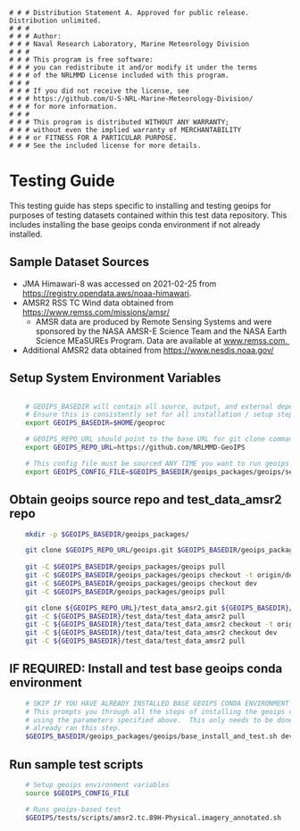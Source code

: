     # # # Distribution Statement A. Approved for public release. Distribution unlimited.
    # # # 
    # # # Author:
    # # # Naval Research Laboratory, Marine Meteorology Division
    # # # 
    # # # This program is free software:
    # # # you can redistribute it and/or modify it under the terms
    # # # of the NRLMMD License included with this program.
    # # # 
    # # # If you did not receive the license, see
    # # # https://github.com/U-S-NRL-Marine-Meteorology-Division/
    # # # for more information.
    # # # 
    # # # This program is distributed WITHOUT ANY WARRANTY;
    # # # without even the implied warranty of MERCHANTABILITY
    # # # or FITNESS FOR A PARTICULAR PURPOSE.
    # # # See the included license for more details.

Testing Guide
=============

This testing guide has steps specific to installing and testing geoips for purposes of testing datasets
contained within this test data repository.  This includes installing the base geoips conda environment
if not already installed.


Sample Dataset Sources
-----------------------

* JMA Himawari-8 was accessed on 2021-02-25 from https://registry.opendata.aws/noaa-himawari.
* AMSR2 RSS TC Wind data obtained from https://www.remss.com/missions/amsr/
    * AMSR data are produced by Remote Sensing Systems and were sponsored by the NASA AMSR-E
        Science Team and the NASA Earth Science MEaSUREs Program.
        Data are available at www.remss.com. 
* Additional AMSR2 data obtained from https://www.nesdis.noaa.gov/


Setup System Environment Variables
----------------------------------

```bash

    # GEOIPS_BASEDIR will contain all source, output, and external dependencies
    # Ensure this is consistently set for all installation / setup steps below
    export GEOIPS_BASEDIR=$HOME/geoproc

    # GEOIPS_REPO_URL should point to the base URL for git clone commands
    export GEOIPS_REPO_URL=https://github.com/NRLMMD-GeoIPS

    # This config file must be sourced ANY TIME you want to run geoips
    export GEOIPS_CONFIG_FILE=$GEOIPS_BASEDIR/geoips_packages/geoips/setup/config_geoips

```

Obtain geoips source repo and test_data_amsr2 repo
---------------------------------------------------
```bash
    mkdir -p $GEOIPS_BASEDIR/geoips_packages/

    git clone $GEOIPS_REPO_URL/geoips.git $GEOIPS_BASEDIR/geoips_packages/geoips
    
    git -C $GEOIPS_BASEDIR/geoips_packages/geoips pull
    git -C $GEOIPS_BASEDIR/geoips_packages/geoips checkout -t origin/dev
    git -C $GEOIPS_BASEDIR/geoips_packages/geoips checkout dev
    git -C $GEOIPS_BASEDIR/geoips_packages/geoips pull

    git clone ${GEOIPS_REPO_URL}/test_data_amsr2.git ${GEOIPS_BASEDIR}/test_data/test_data_amsr2
    git -C ${GEOIPS_BASEDIR}/test_data/test_data_amsr2 pull
    git -C ${GEOIPS_BASEDIR}/test_data/test_data_amsr2 checkout -t origin/dev
    git -C ${GEOIPS_BASEDIR}/test_data/test_data_amsr2 checkout dev
    git -C ${GEOIPS_BASEDIR}/test_data/test_data_amsr2 pull
```

IF REQUIRED: Install and test base geoips conda environment
------------------------------------------------------------
```bash
    # SKIP IF YOU HAVE ALREADY INSTALLED BASE GEOIPS CONDA ENVIRONMENT 
    # This prompts you through all the steps of installing the geoips conda environment from scratch,
    # using the parameters specified above.  This only needs to be done once per system, skip if you
    # already ran this step.
    $GEOIPS_BASEDIR/geoips_packages/geoips/base_install_and_test.sh dev
```

Run sample test scripts
-----------------------
```bash
    # Setup geoips environment variables
    source $GEOIPS_CONFIG_FILE

    # Runs geoips-based test
    $GEOIPS/tests/scripts/amsr2.tc.89H-Physical.imagery_annotated.sh
```
